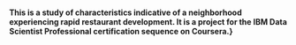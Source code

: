 
#### This is a study of characteristics indicative of a neighborhood experiencing rapid restaurant development.  It is a project for the IBM Data Scientist Professional certification sequence on Coursera.}

